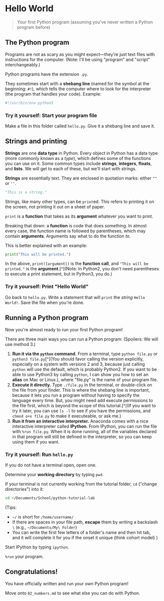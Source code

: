 # Hello World

> Your first Python program (assuming you've never written a Python program before)

## The Python program

Programs are not as scary as you might expect—they're just text files with instructions for the computer. (Note: I'll be using "program" and "script" interchangeably.)

Python programs have the extension `.py`.

They sometimes start with a **shebang line** (named for the symbol at the beginning: `#!`), which tells the computer where to look for the interpreter (the program that handles your code). Example:

```sh
#!/usr/bin/env python3
```

### Try it yourself: Start your program file

Make a file in this folder called `hello.py`. Give it a shebang line and save it.

## Strings and printing

**Strings** are one **data type** in Python. Every object in Python has a data type (more commonly known as a *type*), which defines some of the functions you can use on it. Some common types include **strings**, **integers**, **floats**, and **lists**. We will get to each of these, but we'll start with strings.

**Strings** are essentially text. They are enclosed in quotation marks: either `""` or `''`.

```python
"This is a string."
```

Strings, like many other types, can be `print`ed. This refers to printing it on the screen, not printing it out on a sheet of paper.

`print` is a **function** that takes as its **argument** whatever you want to print.

Breaking that down: a **function** is code that does something. In almost every case, the function name is followed by parentheses, which may contain **arguments**. Arguments say what to do the function *to*.

This is better explained with an example:

```python
print("This will be printed.")
```

In the above, `print([argument])` is the **function call**, and `"This will be printed."` is the **argument**.[^](Note: In Python2, you don't need parentheses to execute a print statement, but in Python3, you do.)

### Try it yourself: Print "Hello World"

Go back to `hello.py`. Write a statement that will `print` the *string* `Hello World!`. Save the file when you're done.

## Running a Python program

Now you're almost ready to run your first Python program!

There are three main ways you can run a Python program: (Spoilers: We will use method 3.)

1. **Run it via the `python` command.** From a terminal, type `python file.py` or `python3 file.py`[^](You should favor calling the version explicitly, especially on a system with versions 2 and 3, because just calling `python` will use the default, which is probably Python2. If you want to be able to use Python3 by calling `python`, I can show you how to set an **alias** on Mac or Linux.), where "file.py" is the name of your program file.
2. **Execute it directly.** Type `./file.py` in the terminal, or double-click on the file from your finder. This is where the shebang line is important, because it lets you run a program without having to specify the language every time. But, you might need add execute permissions to the file first, which is beyond the scope of this tutorial.[^](If you want to try it later, you can use `ls -l` to see if you have the permissions, and `chmod o+x file.py` to make it executeable, or ask me.)
3. **Run it from an interactive interpreter.** Anaconda comes with a nice interactive interpreter called **IPython**. From IPython, you can run the file with `%run file.py`. When it is done running, all of the variables declared in that program will still be defined in the interpreter, so you can keep using them if you want.

### Try it yourself: Run `hello.py`

If you do not have a terminal open, open one.

Determine your **working directory** by typing `pwd`.

If your terminal is not currently working from the tutorial folder, `cd` ("change directories") into it:

```sh
cd ~/Documents/School/python-tutorial-lab
```

(Tips:
* `~/` is short for `/home/username/`
* If there are spaces in your file path, **escape** them by writing a backslash `\` (e.g., `~/Documents/My\ Folder`)
* You can write the first few letters of a folder's name and then hit tab, and it will complete it for you if the onset it unique (think cohort model)
)

Start IPython by typing `ipython`.

`%run` your program.

## Congratulations!

You have officially written and run your own Python program!

Move onto `02_numbers.md` to see what else you can do with Python.

